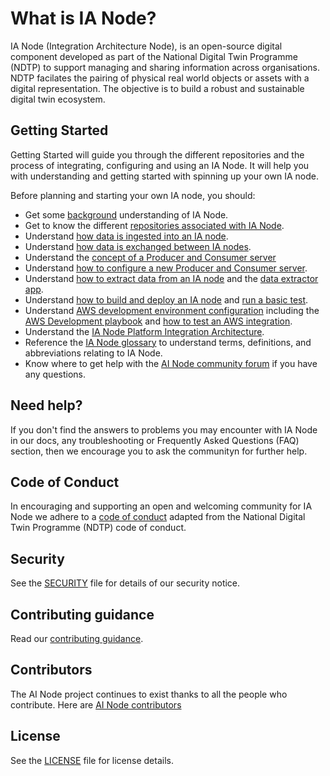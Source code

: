 # What is IA Node?
IA Node (Integration Architecture Node), is an open-source digital component developed as part of the National Digital Twin Programme (NDTP) to support managing and sharing information across organisations. NDTP facilates the pairing of physical real world objects or assets with a digital representation. The objective is to build a robust and sustainable digital twin ecosystem.  

## Getting Started
Getting Started will guide you through the different repositories and the process of integrating, configuring and using an IA Node. It will help you with understanding and getting started with spinning up your own IA node. 

Before planning and starting your own IA node, you should:  

- Get some [background](https://github.com/National-Digital-Twin/integration-architecture-documentation/blob/main/DeveloperDocumentation/IANode/ia-node-background.md) understanding of IA Node.
- Get to know the different [repositories associated with IA Node](https://github.com/National-Digital-Twin/integration-architecture-documentation/blob/main/DeveloperDocumentation/IANode/repositories.md).
- Understand [how data is ingested into an IA node](https://github.com/National-Digital-Twin/integration-architecture-documentation/blob/main/DeveloperDocumentation/IANode/data-ingestion.md).
- Understand [how data is exchanged between IA nodes](https://github.com/National-Digital-Twin/federator/blob/main/README.md#introduction).
- Understand the [concept of a Producer and Consumer server](https://github.com/National-Digital-Twin/federator/blob/main/README.md#approach-to-data-exchange-between-ia-nodes)
- Understand [how to configure a new Producer and Consumer server](https://github.com/National-Digital-Twin/federator/blob/main/docs/new-client-server.md).
- Understand [how to extract data from an IA node](https://github.com/National-Digital-Twin/integration-architecture-documentation/blob/main/DeveloperDocumentation/IANode/data-extraction.md) and the [data extractor app](https://github.com/National-Digital-Twin/data-extractor/blob/main/README.md#data-extractor).
- Understand [how to build and deploy an IA node](https://github.com/National-Digital-Twin/integration-architecture-documentation/blob/main/DeveloperDocumentation/Deployment/deployment.md#deployment) and [run a basic test](https://github.com/National-Digital-Twin/integration-architecture-documentation/blob/main/DeveloperDocumentation/Deployment/deployment-local.md#run-basic-test-for-minimal-ia-node-functionality).
- Understand [AWS development environment configuration](https://github.com/National-Digital-Twin/integration-architecture/blob/main/CloudPlatform/AWS/docs/terraform-dev-environment-overview.md) including the [AWS Development playbook](https://github.com/National-Digital-Twin/integration-architecture/blob/main/CloudPlatform/AWS/docs/terraform-dev-playbook.md) and [how to test an AWS integration](https://github.com/National-Digital-Twin/aws-integration-testing/blob/main/README.md#aws-integration-testing).
- Understand the [IA Node Platform Integration Architecture](https://github.com/National-Digital-Twin/integration-architecture/blob/main/README.md#integration-architecture).
- Reference the [IA Node glossary](https://github.com/National-Digital-Twin/integration-architecture-documentation/blob/main/DeveloperDocumentation/IANode/glossary.md#glossary) to understand terms, definitions, and abbreviations relating to IA Node.
- Know where to get help with the [AI Node community forum]() if you have any questions.

## Need help?
If you don't find the answers to problems you may encounter with IA Node in our docs, any troubleshooting or Frequently Asked Questions (FAQ)  section, then we encourage you to ask the communityn for further help.

## Code of Conduct
In encouraging and supporting an open and welcoming community for IA Node we adhere to a [code of conduct]() adapted from the National Digital Twin Programme (NDTP) code of conduct.

## Security
See the [SECURITY](https://github.com/National-Digital-Twin/integration-architecture-documentation/blob/main/SECURITY.md) file for details of our security notice.

## Contributing guidance
Read our [contributing guidance]().

## Contributors
The AI Node project continues to exist thanks to all the people who contribute. Here are [AI Node contributors](https://github.com/National-Digital-Twin/integration-architecture-documentation/graphs/contributors)

## License
See the [LICENSE](https://github.com/National-Digital-Twin/integration-architecture-documentation/blob/main/LICENSE) file for license details.
